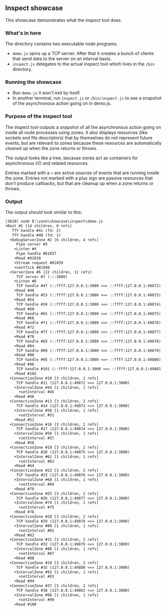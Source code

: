 
## Inspect showcase

This showcase demonstrates what the _inspect_ tool does.

### What's in here

The directory contains two executable node programs.

  * `demo.js` spins up a TCP server. After that it creates a bunch of
    clients that send data to the server on an interval basis.
  * `inspect.js` delegates to the actual inspect tool which lives in
    the `/bin` directory.

### Running the showcase

  * Run `demo.js` it won't exit by itself.
  * In another terminal, run `inspect.js` or `/bin/inspect.js` to see
    a snapshot of the asynchronous action going on in demo.js.

### Purpose of the inspect tool

The inspect tool outputs a snapshot of all the asynchronous action
going on inside all node processes using zones. It also displays
resources (like sockets and file descriptors) that by themselves do not
represent future events, but are relevant to zones because these
resources are automatically cleaned up when the zone returns or throws.

The output looks like a tree, because zones act as containers for
asynchronous I/O and related resources.

Entries marked with a `+` are active sources of events that are running
inside the zone. Entries not marked with a plus sign are passive
resources that don't produce callbacks, but that are cleanup up when a
zone returns or throws.


### Output

The output should look similar to this:

```txt
(3628) node D:\zone\showcase\inspect\demo.js
+Root #1 [14 children, 0 refs]
   TTY handle #41 (fd: 2)
   TTY handle #40 (fd: 1)
  +DebugServerZone #2 [6 children, 4 refs]
     Pipe server #3
    +Listen #4
     Pipe handle #81037
    +Read #81038
    +Stream request #81039
    +nextTick #81040
  +ServerZone #6 [22 children, 11 refs]
     TCP server #7 (:::3000)
    +Listen #8
     TCP handle #47 (::ffff:127.0.0.1:3000 <=> ::ffff:127.0.0.1:49872)
    +Read #48
     TCP handle #53 (::ffff:127.0.0.1:3000 <=> ::ffff:127.0.0.1:49873)
    +Read #54
     TCP handle #59 (::ffff:127.0.0.1:3000 <=> ::ffff:127.0.0.1:49874)
    +Read #60
     TCP handle #65 (::ffff:127.0.0.1:3000 <=> ::ffff:127.0.0.1:49875)
    +Read #66
     TCP handle #71 (::ffff:127.0.0.1:3000 <=> ::ffff:127.0.0.1:49876)
    +Read #72
     TCP handle #77 (::ffff:127.0.0.1:3000 <=> ::ffff:127.0.0.1:49877)
    +Read #78
     TCP handle #83 (::ffff:127.0.0.1:3000 <=> ::ffff:127.0.0.1:49878)
    +Read #84
     TCP handle #89 (::ffff:127.0.0.1:3000 <=> ::ffff:127.0.0.1:49879)
    +Read #90
     TCP handle #95 (::ffff:127.0.0.1:3000 <=> ::ffff:127.0.0.1:49880)
    +Read #96
     TCP handle #101 (::ffff:127.0.0.1:3000 <=> ::ffff:127.0.0.1:49881)
    +Read #102
  +ConnectionZone #10 [3 children, 2 refs]
     TCP handle #11 (127.0.0.1:49872 <=> 127.0.0.1:3000)
    +IntervalZone #44 [1 children, 1 refs]
      +setInterval #45
    +Read #46
  +ConnectionZone #13 [3 children, 2 refs]
     TCP handle #14 (127.0.0.1:49873 <=> 127.0.0.1:3000)
    +IntervalZone #50 [1 children, 1 refs]
      +setInterval #51
    +Read #52
  +ConnectionZone #16 [3 children, 2 refs]
     TCP handle #17 (127.0.0.1:49874 <=> 127.0.0.1:3000)
    +IntervalZone #56 [1 children, 1 refs]
      +setInterval #57
    +Read #58
  +ConnectionZone #19 [3 children, 2 refs]
     TCP handle #20 (127.0.0.1:49875 <=> 127.0.0.1:3000)
    +IntervalZone #62 [1 children, 1 refs]
      +setInterval #63
    +Read #64
  +ConnectionZone #22 [3 children, 2 refs]
     TCP handle #23 (127.0.0.1:49876 <=> 127.0.0.1:3000)
    +IntervalZone #68 [1 children, 1 refs]
      +setInterval #69
    +Read #70
  +ConnectionZone #25 [3 children, 2 refs]
     TCP handle #26 (127.0.0.1:49877 <=> 127.0.0.1:3000)
    +IntervalZone #74 [1 children, 1 refs]
      +setInterval #75
    +Read #76
  +ConnectionZone #28 [3 children, 2 refs]
     TCP handle #29 (127.0.0.1:49878 <=> 127.0.0.1:3000)
    +IntervalZone #80 [1 children, 1 refs]
      +setInterval #81
    +Read #82
  +ConnectionZone #31 [3 children, 2 refs]
     TCP handle #32 (127.0.0.1:49879 <=> 127.0.0.1:3000)
    +IntervalZone #86 [1 children, 1 refs]
      +setInterval #87
    +Read #88
  +ConnectionZone #34 [3 children, 2 refs]
     TCP handle #35 (127.0.0.1:49880 <=> 127.0.0.1:3000)
    +IntervalZone #92 [1 children, 1 refs]
      +setInterval #93
    +Read #94
  +ConnectionZone #37 [3 children, 2 refs]
     TCP handle #38 (127.0.0.1:49881 <=> 127.0.0.1:3000)
    +IntervalZone #98 [1 children, 1 refs]
      +setInterval #99
    +Read #100
```
